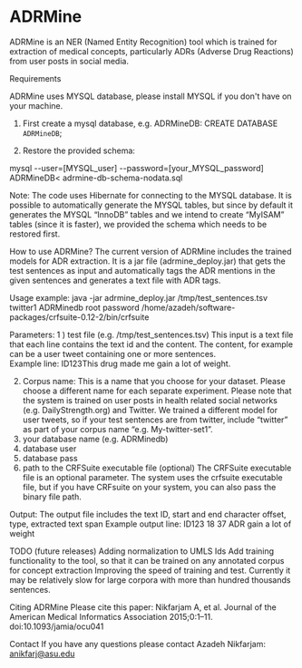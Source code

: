# ADRMine
ADRMine is an NER (Named Entity Recognition) tool which is trained for extraction of medical concepts, particularly ADRs (Adverse Drug Reactions) from user posts in social media.

Requirements

ADRMine uses MYSQL database, please install MYSQL if you don't have on your machine.

1) First create a mysql database, e.g. ADRMineDB:
           CREATE DATABASE `ADRMineDB`;

2) Restore the provided schema:

mysql --user=[MYSQL_user] --password=[your_MYSQL_password]  ADRMineDB< adrmine-db-schema-nodata.sql

Note: The code uses Hibernate for connecting to the MYSQL database. It is possible to automatically generate the MYSQL tables, but since by default it generates the MYSQL “InnoDB” tables and we intend to create “MyISAM” tables (since it is faster), we provided the schema which needs to be restored first.

How to use ADRMine?
The current version of ADRMine includes the trained models for  ADR extraction. It is a jar file (adrmine_deploy.jar) that gets the test sentences as input and automatically tags the ADR mentions in the given sentences and generates a text file with ADR tags. 

Usage example:
java -jar adrmine_deploy.jar /tmp/test_sentences.tsv    twitter1 ADRMinedb root password  /home/azadeh/software-packages/crfsuite-0.12-2/bin/crfsuite

Parameters:
1 ) test file (e.g. /tmp/test_sentences.tsv)
	This input  is a text file that each line contains the text id and the content. The content, for example can be a user tweet containing one or more sentences.  
Example line: ID123<tab>This drug made me gain a lot of weight.

2) Corpus name: This is a name that you choose for your dataset. Please choose a different name for each separate experiment.
Please note that the system is trained on user posts in health related social networks (e.g. DailyStrength.org) and  Twitter. We trained a different model for user tweets, so if your test sentences are from twitter, include “twitter” as part of your corpus name “e.g. My-twitter-set1”.
3) your database name (e.g. ADRMinedb)
4) database user
4) database pass
6) path to the CRFSuite executable file (optional)
The CRFSuite executable file is an optional parameter. The system uses the crfsuite executable file, but if you have CRFsuite on your system, you can also pass the binary file path.

Output:
The output file includes the text ID, start and end character offset, type, extracted text span
Example output line:
ID123	18	37	ADR	gain a lot of weight

TODO (future releases)
Adding normalization to UMLS Ids
Add training functionality to the tool, so that it can be trained on any annotated corpus for concept extraction
Improving the speed of training and test. Currently it may be relatively slow for large corpora with more than hundred thousands sentences.


Citing ADRMine
Please cite this paper: Nikfarjam A, et al. Journal of the American Medical Informatics Association 2015;0:1–11. doi:10.1093/jamia/ocu041

Contact
If you have any questions please contact Azadeh Nikfarjam: anikfarj@asu.edu

